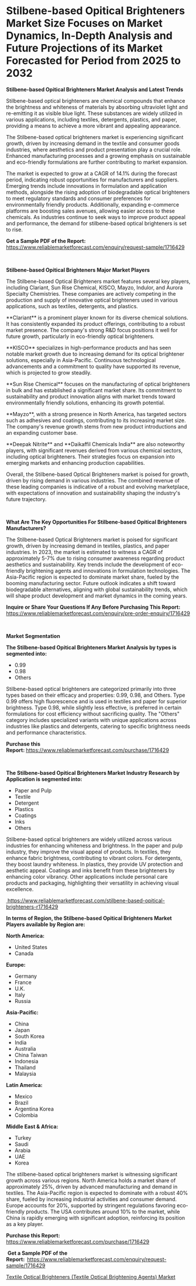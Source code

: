 <p><h1>Stilbene-based Opitical Brighteners Market Size Focuses on Market Dynamics, In-Depth Analysis and Future Projections of its Market Forecasted for Period from 2025 to 2032</h1></p><p><strong>Stilbene-based Opitical Brighteners Market Analysis and Latest Trends</strong></p>
<p><p>Stilbene-based optical brighteners are chemical compounds that enhance the brightness and whiteness of materials by absorbing ultraviolet light and re-emitting it as visible blue light. These substances are widely utilized in various applications, including textiles, detergents, plastics, and paper, providing a means to achieve a more vibrant and appealing appearance.</p><p>The Stilbene-based optical brighteners market is experiencing significant growth, driven by increasing demand in the textile and consumer goods industries, where aesthetics and product presentation play a crucial role. Enhanced manufacturing processes and a growing emphasis on sustainable and eco-friendly formulations are further contributing to market expansion. </p><p>The market is expected to grow at a CAGR of 14.1% during the forecast period, indicating robust opportunities for manufacturers and suppliers. Emerging trends include innovations in formulation and application methods, alongside the rising adoption of biodegradable optical brighteners to meet regulatory standards and consumer preferences for environmentally friendly products. Additionally, expanding e-commerce platforms are boosting sales avenues, allowing easier access to these chemicals. As industries continue to seek ways to improve product appeal and performance, the demand for stilbene-based optical brighteners is set to rise.</p></p>
<p><strong>Get a Sample PDF of the Report:&nbsp;</strong> <a href="https://www.reliablemarketforecast.com/enquiry/request-sample/1716429?utm_campaign=1130&utm_medium=2&utm_source=Github&utm_content=ia&utm_term=12012025&utm_id=stilbene-based-opitical-brighteners">https://www.reliablemarketforecast.com/enquiry/request-sample/1716429</a></p>
<p>&nbsp;</p>
<p><strong>Stilbene-based Opitical Brighteners Major Market Players</strong></p>
<p><p>The Stilbene-based Optical Brighteners market features several key players, including Clariant, Sun Rise Chemical, KISCO, Mayzo, Indulor, and Aurora Specialty Chemistries. These companies are actively competing in the production and supply of innovative optical brighteners used in various applications, such as textiles, detergents, and plastics.</p><p>**Clariant** is a prominent player known for its diverse chemical solutions. It has consistently expanded its product offerings, contributing to a robust market presence. The company's strong R&D focus positions it well for future growth, particularly in eco-friendly optical brighteners.</p><p>**KISCO** specializes in high-performance products and has seen notable market growth due to increasing demand for its optical brightener solutions, especially in Asia-Pacific. Continuous technological advancements and a commitment to quality have supported its revenue, which is projected to grow steadily.</p><p>**Sun Rise Chemical** focuses on the manufacturing of optical brighteners in bulk and has established a significant market share. Its commitment to sustainability and product innovation aligns with market trends toward environmentally friendly solutions, enhancing its growth potential.</p><p>**Mayzo**, with a strong presence in North America, has targeted sectors such as adhesives and coatings, contributing to its increasing market size. The company's revenue growth stems from new product introductions and an expanding customer base.</p><p>**Deepak Nitrite** and **Daikaffil Chemicals India** are also noteworthy players, with significant revenues derived from various chemical sectors, including optical brighteners. Their strategies focus on expansion into emerging markets and enhancing production capabilities.</p><p>Overall, the Stilbene-based Optical Brighteners market is poised for growth, driven by rising demand in various industries. The combined revenue of these leading companies is indicative of a robust and evolving marketplace, with expectations of innovation and sustainability shaping the industry's future trajectory.</p></p>
<p>&nbsp;</p>
<p><strong>What Are The Key Opportunities For Stilbene-based Opitical Brighteners Manufacturers?</strong></p>
<p><p>The Stilbene-based Optical Brighteners market is poised for significant growth, driven by increasing demand in textiles, plastics, and paper industries. In 2023, the market is estimated to witness a CAGR of approximately 5-7% due to rising consumer awareness regarding product aesthetics and sustainability. Key trends include the development of eco-friendly brightening agents and innovations in formulation technologies. The Asia-Pacific region is expected to dominate market share, fueled by the booming manufacturing sector. Future outlook indicates a shift toward biodegradable alternatives, aligning with global sustainability trends, which will shape product development and market dynamics in the coming years.</p></p>
<p><strong>Inquire or Share Your Questions If Any Before Purchasing This Report:</strong> <a href="https://www.reliablemarketforecast.com/enquiry/pre-order-enquiry/1716429?utm_campaign=1130&utm_medium=2&utm_source=Github&utm_content=ia&utm_term=12012025&utm_id=stilbene-based-opitical-brighteners">https://www.reliablemarketforecast.com/enquiry/pre-order-enquiry/1716429</a></p>
<p>&nbsp;</p>
<p><strong>Market Segmentation</strong></p>
<p><strong>The Stilbene-based Opitical Brighteners Market Analysis by types is segmented into:</strong></p>
<p><ul><li>0.99</li><li>0.98</li><li>Others</li></ul></p>
<p><p>Stilbene-based optical brighteners are categorized primarily into three types based on their efficacy and properties: 0.99, 0.98, and Others. Type 0.99 offers high fluorescence and is used in textiles and paper for superior brightness. Type 0.98, while slightly less effective, is preferred in certain formulations for cost efficiency without sacrificing quality. The "Others" category includes specialized variants with unique applications across industries like plastics and detergents, catering to specific brightness needs and performance characteristics.</p></p>
<p><strong>Purchase this Report:&nbsp;</strong><a href="https://www.reliablemarketforecast.com/purchase/1716429?utm_campaign=1130&utm_medium=2&utm_source=Github&utm_content=ia&utm_term=12012025&utm_id=stilbene-based-opitical-brighteners">https://www.reliablemarketforecast.com/purchase/1716429</a></p>
<p>&nbsp;</p>
<p><strong>The Stilbene-based Opitical Brighteners Market Industry Research by Application is segmented into:</strong></p>
<p><ul><li>Paper and Pulp</li><li>Textile</li><li>Detergent</li><li>Plastics</li><li>Coatings</li><li>Inks</li><li>Others</li></ul></p>
<p><p>Stilbene-based optical brighteners are widely utilized across various industries for enhancing whiteness and brightness. In the paper and pulp industry, they improve the visual appeal of products. In textiles, they enhance fabric brightness, contributing to vibrant colors. For detergents, they boost laundry whiteness. In plastics, they provide UV protection and aesthetic appeal. Coatings and inks benefit from these brighteners by enhancing color vibrancy. Other applications include personal care products and packaging, highlighting their versatility in achieving visual excellence.</p></p>
<p><a href="https://www.reliablemarketforecast.com/stilbene-based-opitical-brighteners-r1716429?utm_campaign=1130&utm_medium=2&utm_source=Github&utm_content=ia&utm_term=12012025&utm_id=stilbene-based-opitical-brighteners">&nbsp;https://www.reliablemarketforecast.com/stilbene-based-opitical-brighteners-r1716429</a></p>
<p><strong>In terms of Region, the Stilbene-based Opitical Brighteners Market Players available by Region are:</strong></p>
<p>
    <p> <strong> North America: </strong>
        <ul>
            <li>United States</li>
            <li>Canada</li>
        </ul>
        </p> 
    <p> <strong> Europe: </strong>
        <ul>
            <li>Germany</li>
            <li>France</li>
            <li>U.K.</li>
            <li>Italy</li>
            <li>Russia</li>
        </ul>
        </p> 
    <p> <strong> Asia-Pacific: </strong>
        <ul>
            <li>China</li>
            <li>Japan</li>
            <li>South Korea</li>
            <li>India</li>
            <li>Australia</li>
            <li>China Taiwan</li>
            <li>Indonesia</li>
            <li>Thailand</li>
            <li>Malaysia</li>
        </ul>
        </p> 
    <p> <strong> Latin America: </strong>
        <ul>
            <li>Mexico</li>
            <li>Brazil</li>
            <li>Argentina Korea</li>
            <li>Colombia</li>
        </ul>
        </p> 
    <p> <strong> Middle East & Africa: </strong>
        <ul>
            <li>Turkey</li>
            <li>Saudi</li>
            <li>Arabia</li>
            <li>UAE</li>
            <li>Korea</li>
        </ul>
    </p>
    </p>
<p><p>The stilbene-based optical brighteners market is witnessing significant growth across various regions. North America holds a market share of approximately 25%, driven by advanced manufacturing and demand in textiles. The Asia-Pacific region is expected to dominate with a robust 40% share, fueled by increasing industrial activities and consumer demand. Europe accounts for 20%, supported by stringent regulations favoring eco-friendly products. The USA contributes around 10% to the market, while China is rapidly emerging with significant adoption, reinforcing its position as a key player.</p></p>
<p><strong>Purchase this Report: </strong><a href="https://www.reliablemarketforecast.com/purchase/1716429?utm_campaign=1130&utm_medium=2&utm_source=Github&utm_content=ia&utm_term=12012025&utm_id=stilbene-based-opitical-brighteners">https://www.reliablemarketforecast.com/purchase/1716429</a></p>
<p>&nbsp;<strong>Get a Sample PDF of the Report:&nbsp;&nbsp;</strong><a href="https://www.reliablemarketforecast.com/enquiry/request-sample/1716429?utm_campaign=1130&utm_medium=2&utm_source=Github&utm_content=ia&utm_term=12012025&utm_id=stilbene-based-opitical-brighteners">https://www.reliablemarketforecast.com/enquiry/request-sample/1716429</a></p>
<p><strong></strong></p>
<p><p><a href="https://github.com/RickHolmes3/Market-Research-Report-List-7/blob/main/textile-optical-brighteners-textile-optical-brightening-agents-market.md?utm_campaign=1130&utm_medium=2&utm_source=Github&utm_content=ia&utm_term=12012025&utm_id=stilbene-based-opitical-brighteners">Textile Optical Brighteners (Textile Optical Brightening Agents) Market</a></p></p>